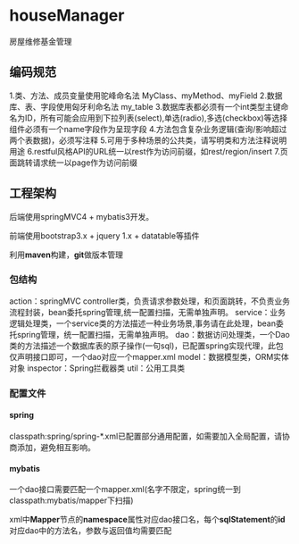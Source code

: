 # houseManager

房屋维修基金管理

## 编码规范

1.类、方法、成员变量使用驼峰命名法 MyClass、myMethod、myField
2.数据库、表、字段使用匈牙利命名法 my_table
3.数据库表都必须有一个int类型主键命名为ID，所有可能会应用到下拉列表(select),单选(radio),多选(checkbox)等选择组件必须有一个name字段作为呈现字段
4.方法包含复杂业务逻辑(查询/影响超过两个表数据)，必须写注释
5.可用于多种场景的公共类，请写明类和方法注释说明用途
6.restful风格API的URL统一以rest作为访问前缀，如rest/region/insert
7.页面跳转请求统一以page作为访问前缀

## 工程架构

后端使用springMVC4 + mybatis3开发。

前端使用bootstrap3.x + jquery 1.x + datatable等插件 

利用**maven**构建，**git**做版本管理

### 包结构

action：springMVC controller类，负责请求参数处理，和页面跳转，不负责业务流程封装，bean委托spring管理,统一配置扫描，无需单独声明。
service：业务逻辑处理类，一个service类的方法描述一种业务场景,事务请在此处理，bean委托spring管理，统一配置扫描，无需单独声明。
dao：数据访问处理类，一个Dao类的方法描述一个数据库表的原子操作(一句sql)，已配置spring实现代理，此包仅声明接口即可，一个dao对应一个mapper.xml
model：数据模型类，ORM实体对象
inspector：Spring拦截器类
util：公用工具类

### 配置文件

#### spring

classpath:spring/spring-*.xml已配置部分通用配置，如需要加入全局配置，请协商添加，避免相互影响。

#### mybatis

一个dao接口需要匹配一个mapper.xml(名字不限定，spring统一到classpath:mybatis/mapper下扫描)

xml中**Mapper**节点的**namespace**属性对应dao接口名，每个**sqlStatement**的**id**对应dao中的方法名，参数与返回值均需要匹配